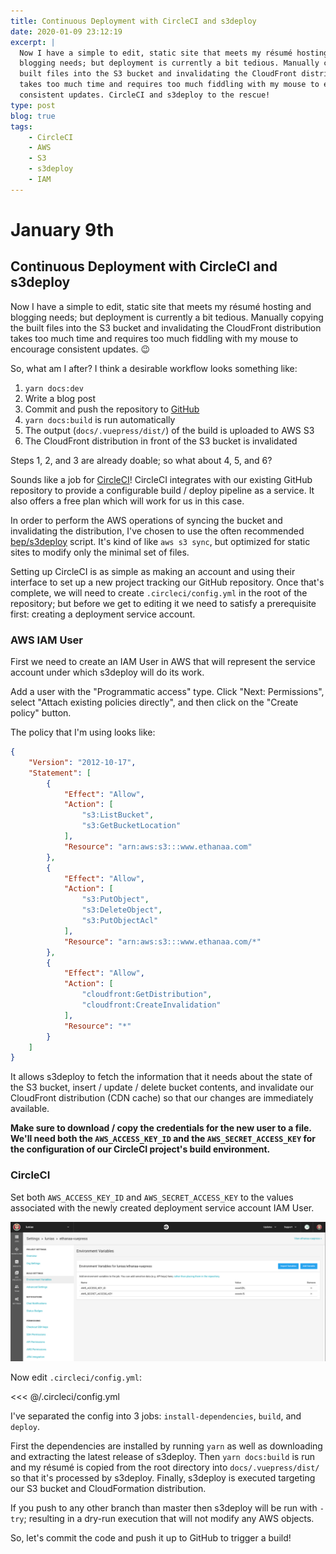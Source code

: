 ```yaml
---
title: Continuous Deployment with CircleCI and s3deploy
date: 2020-01-09 23:12:19
excerpt: |
  Now I have a simple to edit, static site that meets my résumé hosting and
  blogging needs; but deployment is currently a bit tedious. Manually copying the
  built files into the S3 bucket and invalidating the CloudFront distribution
  takes too much time and requires too much fiddling with my mouse to encourage
  consistent updates. CircleCI and s3deploy to the rescue!
type: post
blog: true
tags:
    - CircleCI
    - AWS
    - S3
    - s3deploy
    - IAM
---
```


# January 9th

## Continuous Deployment with CircleCI and s3deploy

Now I have a simple to edit, static site that meets my résumé hosting and
blogging needs; but deployment is currently a bit tedious. Manually copying the
built files into the S3 bucket and invalidating the CloudFront distribution
takes too much time and requires too much fiddling with my mouse to encourage
consistent updates. :wink:

So, what am I after? I think a desirable workflow looks something like:

1. `yarn docs:dev`
2. Write a blog post
3. Commit and push the repository to [GitHub](https://github.com/lunias/ethanaa-vuepress)
4. `yarn docs:build` is run automatically
5. The output (`docs/.vuepress/dist/`) of the build is uploaded to AWS S3
6. The CloudFront distribution in front of the S3 bucket is invalidated

Steps 1, 2, and 3 are already doable; so what about 4, 5, and 6?

Sounds like a job for [CircleCI](https://circleci.com/)! CircleCI integrates
with our existing GitHub repository to provide a configurable build / deploy
pipeline as a service. It also offers a free plan which will work for us in this
case.

In order to perform the AWS operations of syncing the bucket and invalidating
the distribution, I've chosen to use the often recommended
[bep/s3deploy](https://github.com/bep/s3deploy) script. It's kind of like `aws
s3 sync`, but optimized for static sites to modify only the minimal set of
files.

Setting up CircleCI is as simple as making an account and using their interface
to set up a new project tracking our GitHub repository. Once that's complete, we
will need to create `.circleci/config.yml` in the root of the repository; but
before we get to editing it we need to satisfy a prerequisite first: creating a
deployment service account.

### AWS IAM User

First we need to create an IAM User in AWS that will represent the service
account under which s3deploy will do its work.

Add a user with the "Programmatic access" type. Click "Next: Permissions",
select "Attach existing policies directly", and then click on the "Create
policy" button.

The policy that I'm using looks like:

```json
{
    "Version": "2012-10-17",
    "Statement": [
        {
            "Effect": "Allow",
            "Action": [
                "s3:ListBucket",
                "s3:GetBucketLocation"
            ],
            "Resource": "arn:aws:s3:::www.ethanaa.com"
        },
        {
            "Effect": "Allow",
            "Action": [
                "s3:PutObject",
                "s3:DeleteObject",
                "s3:PutObjectAcl"
            ],
            "Resource": "arn:aws:s3:::www.ethanaa.com/*"
        },
        {
            "Effect": "Allow",
            "Action": [
                "cloudfront:GetDistribution",
                "cloudfront:CreateInvalidation"
            ],
            "Resource": "*"
        }
    ]
}
```

It allows s3deploy to fetch the information that it needs about the state of the
S3 bucket, insert / update / delete bucket contents, and invalidate our
CloudFront distribution (CDN cache) so that our changes are immediately
available.

**Make sure to download / copy the credentials for the new user to a file. We'll
need both the `AWS_ACCESS_KEY_ID` and the `AWS_SECRET_ACCESS_KEY` for the
configuration of our CircleCI project's build environment.**

### CircleCI

Set both `AWS_ACCESS_KEY_ID` and `AWS_SECRET_ACCESS_KEY` to the values
associated with the newly created deployment service account IAM User.

![CircleCI Project Build Environment](./img/circleci_env.png)

Now edit `.circleci/config.yml`:

<<< @/.circleci/config.yml

I've separated the config into 3 jobs: `install-dependencies`, `build`, and `deploy`.

First the dependencies are installed by running `yarn` as well as downloading
and extracting the latest release of s3deploy. Then `yarn docs:build` is run and
my résumé is copied from the root directory into `docs/.vuepress/dist/` so that
it's processed by s3deploy. Finally, s3deploy is executed targeting our S3
bucket and CloudFormation distribution.

If you push to any other branch than master then s3deploy will be run with
`-try`; resulting in a dry-run execution that will not modify any AWS objects.

So, let's commit the code and push it up to GitHub to trigger a build!
